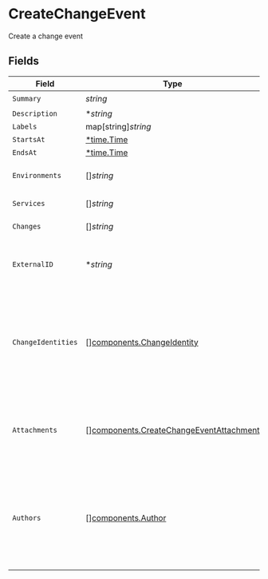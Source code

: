 # CreateChangeEvent

Create a change event


## Fields

| Field                                                                                                                           | Type                                                                                                                            | Required                                                                                                                        | Description                                                                                                                     |
| ------------------------------------------------------------------------------------------------------------------------------- | ------------------------------------------------------------------------------------------------------------------------------- | ------------------------------------------------------------------------------------------------------------------------------- | ------------------------------------------------------------------------------------------------------------------------------- |
| `Summary`                                                                                                                       | *string*                                                                                                                        | :heavy_check_mark:                                                                                                              | N/A                                                                                                                             |
| `Description`                                                                                                                   | **string*                                                                                                                       | :heavy_minus_sign:                                                                                                              | N/A                                                                                                                             |
| `Labels`                                                                                                                        | map[string]*string*                                                                                                             | :heavy_minus_sign:                                                                                                              | N/A                                                                                                                             |
| `StartsAt`                                                                                                                      | [*time.Time](https://pkg.go.dev/time#Time)                                                                                      | :heavy_minus_sign:                                                                                                              | N/A                                                                                                                             |
| `EndsAt`                                                                                                                        | [*time.Time](https://pkg.go.dev/time#Time)                                                                                      | :heavy_minus_sign:                                                                                                              | N/A                                                                                                                             |
| `Environments`                                                                                                                  | []*string*                                                                                                                      | :heavy_minus_sign:                                                                                                              | An array of environment IDs                                                                                                     |
| `Services`                                                                                                                      | []*string*                                                                                                                      | :heavy_minus_sign:                                                                                                              | An array of service IDs                                                                                                         |
| `Changes`                                                                                                                       | []*string*                                                                                                                      | :heavy_minus_sign:                                                                                                              | An array of change IDs                                                                                                          |
| `ExternalID`                                                                                                                    | **string*                                                                                                                       | :heavy_minus_sign:                                                                                                              | The ID of a change event as assigned by an external provider                                                                    |
| `ChangeIdentities`                                                                                                              | [][components.ChangeIdentity](../../models/components/changeidentity.md)                                                        | :heavy_minus_sign:                                                                                                              | If provided and valid, the event will be linked to all changes that have the same identities. Identity *values* must be unique. |
| `Attachments`                                                                                                                   | [][components.CreateChangeEventAttachment](../../models/components/createchangeeventattachment.md)                              | :heavy_minus_sign:                                                                                                              | JSON objects representing attachments, see attachments documentation for the schema                                             |
| `Authors`                                                                                                                       | [][components.Author](../../models/components/author.md)                                                                        | :heavy_minus_sign:                                                                                                              | Array of additional authors to add to the change event, the creating actor will automatically be added as an author             |
